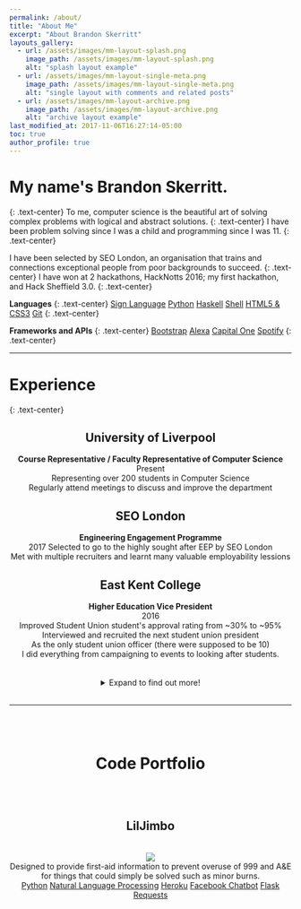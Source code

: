 ```yaml
---
permalink: /about/
title: "About Me"
excerpt: "About Brandon Skerritt"
layouts_gallery:
  - url: /assets/images/mm-layout-splash.png
    image_path: /assets/images/mm-layout-splash.png
    alt: "splash layout example"
  - url: /assets/images/mm-layout-single-meta.png
    image_path: /assets/images/mm-layout-single-meta.png
    alt: "single layout with comments and related posts"
  - url: /assets/images/mm-layout-archive.png
    image_path: /assets/images/mm-layout-archive.png
    alt: "archive layout example"
last_modified_at: 2017-11-06T16:27:14-05:00
toc: true
author_profile: true
---
```

<style>
ul {
  list-style-position: inside;
}
</style>


<h1>My name's Brandon Skerritt.</h1>
{: .text-center}
To me, computer science is the beautiful art of solving complex problems with logical and abstract solutions.
{: .text-center}
I have been problem solving since I was a child and programming since I was 11.
{: .text-center}

I have been selected by SEO London, an organisation that trains and connections exceptional people from poor backgrounds to succeed.
{: .text-center}
I have won at 2 hackathons, HackNotts 2016; my first hackathon, and Hack Sheffield 3.0.
{: .text-center}

**Languages**
{: .text-center}
<a href="https://www.british-sign.co.uk/" class="btn btn--primary">Sign Language</a>
<a href="https://www.python.org/" class="btn btn--primary">Python</a>
<a href="https://www.haskell.org/" class="btn btn--primary">Haskell</a>
<a href="http://www.unix.org/whitepapers/shdiffs.html" class="btn btn--primary">Shell</a>
<a href="https://en.wikipedia.org/wiki/HTML" class="btn btn--primary">HTML5 & CSS3</a>
<a href="https://git-scm.com/" class="btn btn--primary">Git</a>
{: .text-center}



**Frameworks and APIs**
{: .text-center}
<a href="http://getbootstrap.com/" class="btn btn--primary">Bootstrap</a>
<a href="https://developer.amazon.com/docs/alexa-voice-service/api-overview.html" class="btn btn--primary">Alexa</a>
<a href="http://api.reimaginebanking.com/" class="btn btn--primary">Capital One</a>
<a href="https://developer.spotify.com/" class="btn btn--primary">Spotify</a>
{: .text-center}

---

<h1>Experience</h1>
{: .text-center}  
<center>
<h2>University of Liverpool</h2>
<b>Course Representative / Faculty Representative of Computer Science</b><br>
Present <br>
Representing over 200 students in Computer Science<br>
Regularly attend meetings to discuss and improve the department
<br>

<h2>SEO London</h2>
<b>Engineering Engagement Programme</b><br>
2017
Selected to go to the highly sought after EEP by SEO London<br>
Met with multiple recruiters and learnt many valuable employability lessions
<br>

<h2>East Kent College</h2>
<b>Higher Education Vice President</b><br>
2016<br>
Improved Student Union student's approval rating from ~30% to ~95%<br>
Interviewed and recruited the next student union president<br>
As the only student union officer (there were supposed to be 10)<br>
I did everything from campaigning to events to looking after students.<br>

<br>
<br>


<details><summary>Expand to find out more!</summary><p>

<h2>University of Liverpool</h2>
  <b>Computer Science Tutor<b><br>
  Present<br>
  Tutoring year 11 school students in Computer Science
  <br>

  <h2>IDI Sprachen- und Dolmetscher-Institut*</h2>
  </b>Guest Speaker</b><br>
  2016
  Gave a 2 hour lecture on England and the English language<br>
  Informally talked to students after the lecture about everything to do with England
  <br>

  <h2>University of Liverpool</h2>
  <b>Health and Welfare Representative of Carnatic Student Village</b><br>
  Present<br>
  Running anti-sexual harrasment campaigns<br>
  Preventing students from dropping out of university for personal reasons that could be helped with

  <h2>Kent Events / freelance events marshal</h2>
  <b>Marshal / Security / Parking</b><br>
  2014 - 2017<br>
  Worked at over 50 events<br>
  In depth knowledge of how events are organised and ran

</p></details>

<br>
<hr />




<br><br>
<h1>Code Portfolio</h1>
<br>
<br>
<h2>LilJimbo</h2>
<br>
<img src="https://i.imgur.com/aoqUElx.gif"><br>
Designed to provide first-aid information to prevent overuse of 999 and A&E for things that could simply be solved such as minor burns.<br>
<a href="#" class="btn btn--primary">Python</a>
<a href="#" class="btn btn--primary">Natural Language Processing</a>
<a href="#" class="btn btn--primary">Heroku</a>
<a href="#" class="btn btn--primary">Facebook Chatbot</a>
<a href="#" class="btn btn--primary">Flask</a>
<a href="#" class="btn btn--primary">Requests</a>

